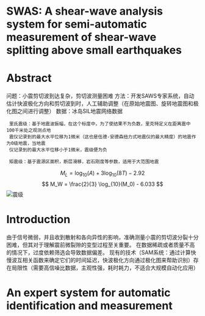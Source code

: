 # SWAS: A shear-wave analysis system for semi-automatic measurement of shear-wave splitting above small earthquakes
#  Abstract
   问题：小震剪切波到达复杂，剪切波测量困难
   方法：开发SAWS专家系统，自动估计快波极化方向和剪切波到时，人工辅助调整（在原始地震图、旋转地震图和极化图之间进行调整）
   数据：冰岛SIL地震网络数据

 ```
  里氏震级：基于地震波振幅，在这个标度中，为了使结果不为负数，里克特定义在距离震中100千米处之观测点地 
  震仪记录到的最大水平位移为1微米（这也是伍德-安德森扭力式地震仪的最大精度）的地震作为0级地震，当地震 
  仪记录到的最大水平位移小于1微米，震级便为负

  矩震级：基于震源区面积，断层滑移，岩石刚度等参数，适用于大范围地震
 ```
$$  M_L = \log_{10}(A) + 3 \log_{10}(8T) - 2.92 $$
$$ M_W = \frac{2}{3} \log_{10}(M_0) - 6.033 $$
![震级](https://github.com/user-attachments/assets/d3b61cbd-40a3-4983-bffe-e233856f3e17)

# Introduction
  由于信号微弱，并且收到散射和各向异性的影响，准确测量小震的剪切波分裂十分困难，但其对于理解震前微裂隙的变型过程至关重要。
  在数据稀疏或者质量不高的情况下，过度依赖筛选会导致数据偏差。
  现有的技术（SAM系统：通过计算快慢波互相关函数来确定它们的时间延迟，快波极化方向通过极化图来帮助识别）存在局限性（需要高信噪比数据，主观性强，耗时耗力，不适合大规模自动化应用）
  


# An expert system for automatic identification and measurement